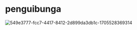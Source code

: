 # penguibunga
![549e3777-fcc7-4417-8412-2d899da3db1c-1705528369314](https://github.com/flexihtala/penguibunga/assets/144838970/5f20b097-b565-4efc-9339-8f2531dba016)
